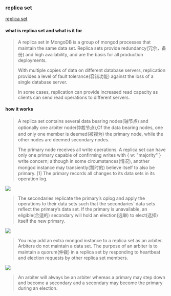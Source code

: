 ### replica set
[replica set](https://docs.mongodb.com/manual/replication/#replication)

#### what is replica set and what is it for
>A replica set in MongoDB is a group of mongod processes that maintain the same data set. Replica sets provide redundancy(冗余，备份) and high availability, and are the basis for all production deployments. 
>
>With multiple copies of data on different database servers, replication provides a level of fault tolerance(容错功能) against the loss of a single database server.
>
>In some cases, replication can provide increased read capacity as clients can send read operations to different servers.

#### how it works
> A replica set contains several data bearing nodes(轴节点) and optionally one arbiter node(仲裁节点),Of the data bearing nodes, one and only one member is deemed(被视为) the primary node, while the other nodes are deemed secondary nodes.
> 
> The primary node receives all write operations. A replica set can have only one primary capable of confirming writes with { w: "majority" } write concern; although in some circumstances(情况), another mongod instance may transiently(暂时的) believe itself to also be primary. [1] The primary records all changes to its data sets in its operation log.

![](https://docs.mongodb.com/manual/_images/replica-set-read-write-operations-primary.png)

>The secondaries replicate the primary’s oplog and apply the operations to their data sets such that the secondaries’ data sets reflect the primary’s data set. If the primary is unavailable, an eligible(合适的) secondary will hold an election(选举) to elect(选择) itself the new primary.

![](https://docs.mongodb.com/manual/_images/replica-set-primary-with-two-secondaries.png)

>You may add an extra mongod instance to a replica set as an arbiter. Arbiters do not maintain a data set. The purpose of an arbiter is to maintain a quorum(仲裁) in a replica set by responding to heartbeat and election requests by other replica set members. 

![](https://docs.mongodb.com/manual/_images/replica-set-primary-with-secondary-and-arbiter.png)

>An arbiter will always be an arbiter whereas a primary may step down and become a secondary and a secondary may become the primary during an election.